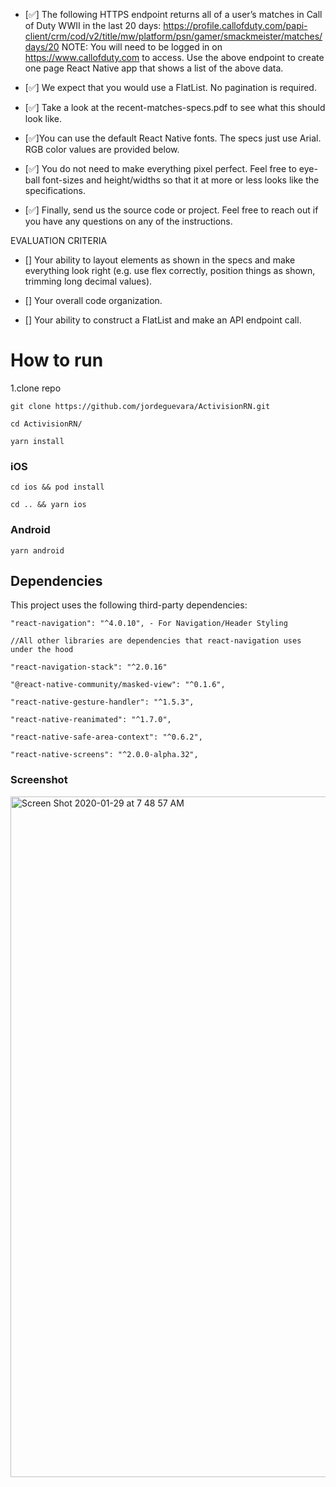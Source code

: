 
- [✅] The following HTTPS endpoint returns all of a user’s matches in Call of Duty WWII in the last 20 days:
https://profile.callofduty.com/papi-client/crm/cod/v2/title/mw/platform/psn/gamer/smackmeister/matches/days/20
NOTE: You will need to be logged in on https://www.callofduty.com to access. 
Use the above endpoint to create one page React Native app that shows a list of the above data.

- [✅] We expect that you would use a FlatList. No pagination is required.

- [✅] Take a look at the recent-matches-specs.pdf to see what this should look like.

- [✅]You can use the default React Native fonts. The specs just use Arial. RGB color values are provided below.

- [✅] You do not need to make everything pixel perfect. Feel free to eye-ball font-sizes and height/widths so that it at more or less looks like the specifications.

- [✅] Finally, send us the source code or project. Feel free to reach out if you have any questions on any of the instructions.
 

EVALUATION CRITERIA

- [] Your ability to layout elements as shown in the specs and make everything look right (e.g. use flex correctly, position things as shown, trimming long decimal values).

- [] Your overall code organization.

- [] Your ability to construct a FlatList and make an API endpoint call. 
 
# How to run

1.clone repo

```
git clone https://github.com/jordeguevara/ActivisionRN.git

```

```
cd ActivisionRN/
```


```
yarn install
```
### iOS

```
cd ios && pod install
```

```
cd .. && yarn ios
```


### Android
```
yarn android 
```

## Dependencies


This project uses the following third-party dependencies:

    "react-navigation": "^4.0.10", - For Navigation/Header Styling

    //All other libraries are dependencies that react-navigation uses under the hood

    "react-navigation-stack": "^2.0.16"  

    "@react-native-community/masked-view": "^0.1.6",

    "react-native-gesture-handler": "^1.5.3",

    "react-native-reanimated": "^1.7.0",

    "react-native-safe-area-context": "^0.6.2",

    "react-native-screens": "^2.0.0-alpha.32",

### Screenshot
<img width="1089" alt="Screen Shot 2020-01-29 at 7 48 57 AM" src="https://user-images.githubusercontent.com/34716202/73372402-ff470600-426b-11ea-9640-580b8b9e6300.png">
